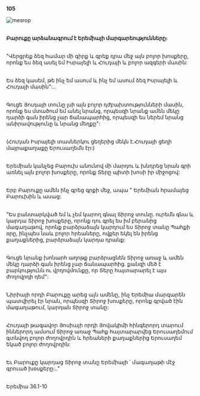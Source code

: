 **105**

![mesrop](https://volamar.ru/audio_video/foto/01/detbible/B222.BMP)

\
**Բարուքը արձանագրում է Երեմիայի մարգարեությունները։**

\
"Վերցրեք ձեզ համար մի գիրք և գրեք դրա մեջ այն բոլոր խոսքերը, որոնք ես ձեզ ասել եմ Իսրայելի և Հուդայի և բոլոր ազգերի մասին:

\
Ես ձեզ կասեմ, թե ինչ եմ ասում և ինչ եմ ասում ձեզ Իսրայելի և Հուդայի մասին":..

\
Գուցե Յուդայի տունը լսի այն բոլոր դժբախտությունների մասին, որոնք ես մտածում եմ անել նրանց, որպեսզի նրանք ամեն մեկը դարձի գան իրենց չար ճանապարհից, որպեսզի ես ներեմ նրանց անիրավությունը և նրանց մեղքը":

\
(Հուդան Իսրայելի տասներկու ցեղերից մեկն է.Հուդայի ցեղի մայրաքաղաքը Երուսաղեմն էր:)

\
Երեմիան կանչեց Բարուխ անունով մի մարդու և խնդրեց նրան գրի առնել այն բոլոր խոսքերը, որոնք Տերը պիտի խոսի իր միջոցով:

\
Երբ Բարուքը ամեն ինչ գրեց գրքի մեջ, ապա " Երեմիան հրամայեց Բարուխին և ասաց:

\
"Ես բանտարկված եմ և չեմ կարող գնալ Տիրոջ տունը. ուրեմն գնա և կարդա Տիրոջ խոսքերը, որոնք դու գրել ես իմ բերանից մագաղաթով, որոնք բարձրաձայն կարդում ես Տիրոջ տանը Պահքի օրը, ինչպես նաև բոլոր հրեաները, ովքեր եկել են իրենց քաղաքներից, բարձրաձայն կարդա դրանք:

\
Գուցե նրանք խոնարհ աղոթք բարձրացնեն Տիրոջ առաջ և ամեն մեկը դարձի գան իրենց չար ճանապարհից. քանզի մեծ է բարկությունն ու վրդովմունքը, որ Տերը հայտարարել է այս ժողովրդի դեմ":

\
Նիրիայի որդի Բարուքը արեց այն ամենը, ինչ Երեմիա մարգարեն պատվիրել էր նրան, որպեսզի Տիրոջ խոսքերը, որոնք գրված էին մագաղաթում, կարդան Տիրոջ տանը:

\
Հուդայի թագավոր Յոսիայի որդի Յովակիմի հինգերորդ տարում իններորդ ամսում Տիրոջ առաջ Պահք հայտարարվեց Երուսաղեմում գտնվող բոլոր ժողովրդին և հրեաների քաղաքներից Երուսաղեմ եկած բոլոր ժողովրդին:

\
Եւ Բարուքը կարդաց Տիրոջ տանը Երեմիայի ՝ մագաղաթի մէջ գրուած խօսքերը:.."

\
Երեմիա 36.1-10
